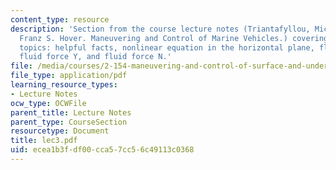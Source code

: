 ```yaml
---
content_type: resource
description: 'Section from the course lecture notes (Triantafyllou, Michael S., and
  Franz S. Hover. Maneuvering and Control of Marine Vehicles.) covering the following
  topics: helpful facts, nonlinear equation in the horizontal plane, fluid force X,
  fluid force Y, and fluid force N.'
file: /media/courses/2-154-maneuvering-and-control-of-surface-and-underwater-vehicles-13-49-fall-2004/ecea1b3fdf00cca57cc56c49113c0368_lec3.pdf
file_type: application/pdf
learning_resource_types:
- Lecture Notes
ocw_type: OCWFile
parent_title: Lecture Notes
parent_type: CourseSection
resourcetype: Document
title: lec3.pdf
uid: ecea1b3f-df00-cca5-7cc5-6c49113c0368
---
```

